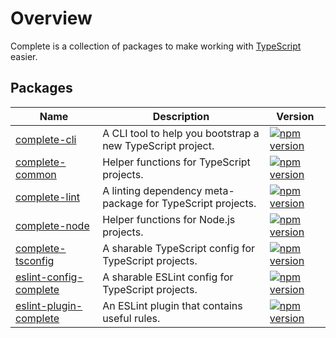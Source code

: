 # Overview

Complete is a collection of packages to make working with [TypeScript](https://www.typescriptlang.org/) easier.

## Packages

| Name                                              | Description                                                | Version                                                                                                                         |
| ------------------------------------------------- | ---------------------------------------------------------- | ------------------------------------------------------------------------------------------------------------------------------- |
| [complete-cli](/complete-cli)                     | A CLI tool to help you bootstrap a new TypeScript project. | [![npm version](https://img.shields.io/npm/v/complete-cli.svg)](https://www.npmjs.com/package/complete-cli)                     |
| [complete-common](/complete-common)               | Helper functions for TypeScript projects.                  | [![npm version](https://img.shields.io/npm/v/complete-common.svg)](https://www.npmjs.com/package/complete-common)               |
| [complete-lint](/complete-lint)                   | A linting dependency meta-package for TypeScript projects. | [![npm version](https://img.shields.io/npm/v/complete-lint.svg)](https://www.npmjs.com/package/complete-lint)                   |
| [complete-node](/complete-node)                   | Helper functions for Node.js projects.                     | [![npm version](https://img.shields.io/npm/v/complete-node.svg)](https://www.npmjs.com/package/complete-node)                   |
| [complete-tsconfig](/complete-tsconfig)           | A sharable TypeScript config for TypeScript projects.      | [![npm version](https://img.shields.io/npm/v/complete-tsconfig.svg)](https://www.npmjs.com/package/complete-tsconfig)           |
| [eslint-config-complete](/eslint-config-complete) | A sharable ESLint config for TypeScript projects.          | [![npm version](https://img.shields.io/npm/v/eslint-config-complete.svg)](https://www.npmjs.com/package/eslint-config-complete) |
| [eslint-plugin-complete](/eslint-plugin-complete) | An ESLint plugin that contains useful rules.               | [![npm version](https://img.shields.io/npm/v/eslint-plugin-complete.svg)](https://www.npmjs.com/package/eslint-plugin-complete) |
